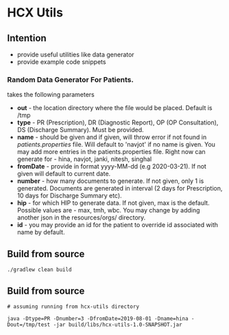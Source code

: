# HCX Utils

## Intention
- provide useful utilities like data generator
- provide example code snippets
 

### Random Data Generator For Patients.
takes the following parameters
- **out** - the location directory where the file would be placed. Default is /tmp
- **type** - PR (Prescription), DR (Diagnostic Report), OP (OP Consultation), DS (Discharge Summary). Must be provided.
- **name** - should be given and if given, will throw error if not found in *patients.properties* file. Will default to 'navjot' if no name is given. You may add more entries in the patients.properties file. Right now can generate for - hina, navjot, janki, nitesh, singhal
- **fromDate** - provide in format yyyy-MM-dd (e.g 2020-03-21). If not given will default to current date. 
- **number** - how many documents to generate. If not given, only 1 is generated. Documents are generated in interval (2 days for Prescription, 10 days for Discharge Summary etc).
- **hip** - for which HIP to generate data. If not given, max is the default. Possible values are - max, tmh, wbc. You may change by adding another json in the resources/orgs/ directory.
- **id** - you may provide an id for the patient to override id associated with name by default.       

## Build from source

```
./gradlew clean build
```



## Build from source
```
# assuming running from hcx-utils directory

java -Dtype=PR -Dnumber=3 -DfromDate=2019-08-01 -Dname=hina -Dout=/tmp/test -jar build/libs/hcx-utils-1.0-SNAPSHOT.jar 

```
